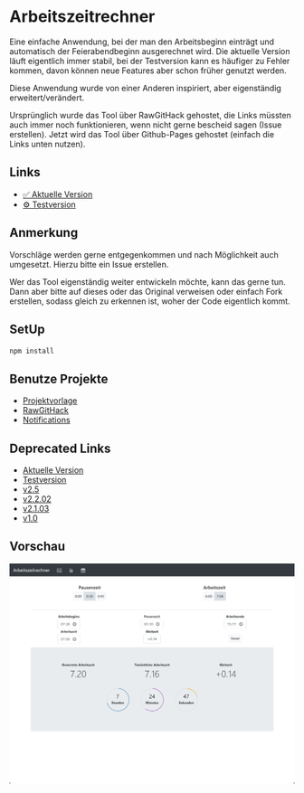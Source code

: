 # Arbeitszeitrechner

Eine einfache Anwendung, bei der man den Arbeitsbeginn einträgt und automatisch der Feierabendbeginn ausgerechnet wird.
Die aktuelle Version läuft eigentlich immer stabil, bei der Testversion kann es häufiger zu Fehler kommen, 
davon können neue Features aber schon früher genutzt werden.

Diese Anwendung wurde von einer Anderen inspiriert, aber eigenständig erweitert/verändert.

Ursprünglich wurde das Tool über RawGitHack gehostet, die Links müssten auch immer noch funktionieren, wenn nicht gerne bescheid sagen (Issue erstellen).
Jetzt wird das Tool über Github-Pages gehostet (einfach die Links unten nutzen).


## Links
- [✅ Aktuelle Version](https://lukasdano.github.io/azr/main/)
- [⚙️ Testversion](https://lukasdano.github.io/azr/bugfix/)


## Anmerkung

Vorschläge werden gerne entgegenkommen und nach Möglichkeit auch umgesetzt. Hierzu bitte ein Issue erstellen. 

Wer das Tool eigenständig weiter entwickeln möchte, kann das gerne tun. 
Dann aber bitte auf dieses oder das Original verweisen oder einfach Fork erstellen, sodass gleich zu erkennen ist, woher der Code eigentlich kommt.

## SetUp

```
npm install
```

## Benutze Projekte
- [Projektvorlage](https://github.com/iC0RE/arbeitszeitrechner)
- [RawGitHack](https://github.com/neoascetic/rawgithack)
- [Notifications](https://github.com/HoanghoDev/toast)

## Deprecated Links
- [Aktuelle Version](https://raw.githack.com/LukasDano/arbeitszeitrechner/main/index.html)
- [Testversion](https://raw.githack.com/LukasDano/arbeitszeitrechner/bugfix/index.html)
- [v2.5](https://rawcdn.githack.com/LukasDano/arbeitszeitrechner/e4522ef0507b9d33320cf7ff6d02494186b8aa80/index.html)
- [v2.2.02](https://rawcdn.githack.com/LukasDano/arbeitszeitrechner/1c4db626814297964dcc7d3a983e996029d80468/index.html)
- [v2.1.03](https://rawcdn.githack.com/LukasDano/arbeitszeitrechner/d42c883503d5d91299906f788e7a74936b340537/index.html)
- [v1.0](https://rawcdn.githack.com/LukasDano/arbeitszeitrechner/0eb78712aac0fa3f846ca71cf650d0df1f2e7175/index.html)

## Vorschau

![v2.5.11](pictures/v2.5.11.png)
